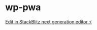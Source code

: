 # wp-pwa

[Edit in StackBlitz next generation editor ⚡️](https://stackblitz.com/~/github.com/diy-pwa/wp-pwa)